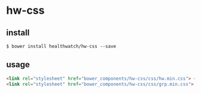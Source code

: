 # hw-css

## install

```
$ bower install healthwatch/hw-css --save
```

## usage

```html
<link rel="stylesheet" href="bower_components/hw-css/css/hw.min.css"> <!-- for WWW -->
<link rel="stylesheet" href="bower_components/hw-css/css/grp.min.css"> <!-- for GRP -->
```
